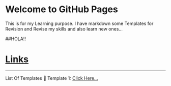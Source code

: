 # Welcome to GitHub Pages

This is for my Learning purpose. I have markdown some Templates for Revision and Revise my skills and also learn new ones...

##HOLA!!


# [Links](https://siddharthasharma04.github.io/templates/)

_______________________________________________________________________________
List Of Templates
   Template 1: [Click Here...](https://siddharthasharma04.github.io/templates/template_1/)
